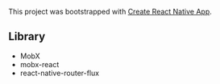 This project was bootstrapped with [Create React Native App](https://github.com/react-community/create-react-native-app).


## Library
- MobX
- mobx-react
- react-native-router-flux
